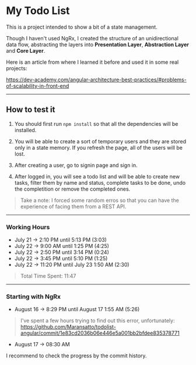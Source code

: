 # My Todo List

This is a project intended to show a bit of a state management.

Though I haven't used NgRx, I created the structure of an unidirectional data flow, abstracting the layers into **Presentation Layer**, **Abstraction Layer** and **Core Layer**.

Here is an article from where I learned it before and used it in some real projects:

https://dev-academy.com/angular-architecture-best-practices/#problems-of-scalability-in-front-end

---

## How to test it

1. You should first run `npm install` so that all the dependencies will be installed.

2. You will be able to create a sort of temporary users and they are stored only in a state memory. If you refresh the page, all of the users will be lost. 

3. After creating a user, go to signin page and sign in.

4. After logged in, you will see a todo list and will be able to create new tasks, filter them by name and status, complete tasks to be done, undo the completition or remove the completed ones.

> Take a note: I forced some random erros so that you can have the experience of facing them from a REST API.
---
### Working Hours

- July 21 -> 2:10 PM until 5:13 PM (3:03)
- July 22 -> 9:00 AM until 1:25 PM (4:25)
- July 22 -> 2:50 PM until 3:14 PM (0:24)
- July 22 -> 3:45 PM until 5:10 PM (1:25)
- July 22 -> 11:20 PM until July 23 1:50 AM (2:30)

> Total Time Spent: 11:47

---

### Starting with NgRx

- August 16 -> 8:29 PM until August 17 1:55 AM (5:26)

> I've spent a few hours trying to find out this error, unfortunately: https://github.com/Maransatto/todolist-angular/commit/1e83cd2036b06e446e5a001bb2bfdee835378771

- August 17 -> 08:30 AM

I recommend to check the progress by the commit history.